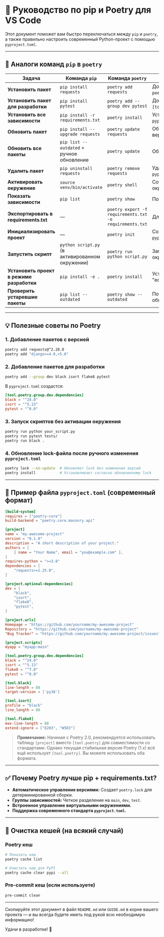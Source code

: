

# 🐍 Руководство по pip и Poetry для VS Code

Этот документ поможет вам быстро переключаться между `pip` и `poetry`, а также правильно настроить современный Python-проект с помощью `pyproject.toml`.

---

## 🔄 Аналоги команд `pip` в `poetry`

| Задача | Команда `pip` | Команда `poetry` | Примечания |
|--------|---------------|------------------|------------|
| **Установить пакет** | `pip install requests` | `poetry add requests` | Добавляет пакет в `pyproject.toml` и `poetry.lock`, затем устанавливает его. |
| **Установить пакет для разработки** | `pip install pytest` | `poetry add --group dev pytest` | Добавляет пакет в группу `[tool.poetry.group.dev.dependencies]`. |
| **Установить все зависимости** | `pip install -r requirements.txt` | `poetry install` | Устанавливает зависимости из `pyproject.toml` + `poetry.lock`. |
| **Обновить пакет** | `pip install --upgrade requests` | `poetry update requests` | Обновляет пакет до последней версии в рамках ограничений. |
| **Обновить все пакеты** | `pip list --outdated` + ручное обновление | `poetry update` | Обновляет **все** пакеты. |
| **Удалить пакет** | `pip uninstall requests` | `poetry remove requests` | Удаляет пакет из проекта и `pyproject.toml`. |
| **Активировать окружение** | `source venv/bin/activate` | `poetry shell` | Создает и активирует виртуальное окружение. |
| **Показать зависимости** | `pip list` | `poetry show` | Показывает дерево зависимостей. |
| **Экспортировать в requirements.txt** | — | `poetry export -f requirements.txt -o requirements.txt` | Для деплоя на платформы без Poetry. |
| **Инициализировать проект** | — | `poetry init` | Создает интерактивно `pyproject.toml`. |
| **Запустить скрипт** | `python script.py` (в активированном окружении) | `poetry run python script.py` | Запускает команду в контексте окружения Poetry. |
| **Установить проект в режиме разработки** | `pip install -e .` | `poetry install` | Устанавливает текущий проект как "editable". |
| **Проверить устаревшие пакеты** | `pip list --outdated` | `poetry show --outdated` | Показывает, какие пакеты можно обновить. |

---

## 💡 Полезные советы по Poetry

### 1. Добавление пакетов с версией

```bash
poetry add requests@^2.28.0
poetry add "django>=4.0,<5.0"
```

### 2. Добавление пакетов для разработки

```bash
poetry add --group dev black isort flake8 pytest
```

В `pyproject.toml` создастся:

```toml
[tool.poetry.group.dev.dependencies]
black = "^24.0"
isort = "^5.13"
pytest = "^8.0"
```

### 3. Запуск скриптов без активации окружения

```bash
poetry run python your_script.py
poetry run pytest tests/
poetry run black .
```

### 4. Обновление lock-файла после ручного изменения `pyproject.toml`

```bash
poetry lock --no-update  # Обновляет lock без изменения версий
poetry install           # Устанавливает согласно обновленному lock
```

---

## 📄 Пример файла `pyproject.toml` (современный формат)

```toml
[build-system]
requires = ["poetry-core"]
build-backend = "poetry.core.masonry.api"

[project]
name = "my-awesome-project"
version = "0.1.0"
description = "A short description of your project."
authors = [
    { name = "Your Name", email = "you@example.com" },
]
requires-python = ">=3.8"
dependencies = [
    "requests>=2.25.0",
]

[project.optional-dependencies]
dev = [
    "black",
    "isort",
    "flake8",
    "pytest",
]

[project.urls]
Homepage = "https://github.com/yourname/my-awesome-project"
Repository = "https://github.com/yourname/my-awesome-project"
"Bug Tracker" = "https://github.com/yourname/my-awesome-project/issues"

[project.scripts]
myapp = "myapp:main"

[tool.poetry.group.dev.dependencies]
black = "^24.0"
isort = "^5.13"
flake8 = "^7.0"
pytest = "^8.0"

[tool.black]
line-length = 88
target-version = ['py38']

[tool.isort]
profile = "black"
line_length = 88

[tool.flake8]
max-line-length = 88
extend-ignore = ["E203", "W503"]
```

> **Примечание:** Начиная с Poetry 2.0, рекомендуется использовать таблицу `[project]` вместо `[tool.poetry]` для совместимости со стандартами. Однако текущая стабильная версия Poetry (1.x) всё ещё использует `[tool.poetry]`. Вы можете использовать оба формата.

---

## ✅ Почему Poetry лучше pip + requirements.txt?

- **Автоматическое управление версиями:** Создает `poetry.lock` для детерминированной сборки.
- **Группы зависимостей:** Четкое разделение на `main`, `dev`, `test`.
- **Встроенное управление виртуальными окружениями.**
- **Поддержка современного стандарта `pyproject.toml`.**

---

## 🧹 Очистка кешей (на всякий случай)

### Poetry кеш

```bash
# Показать кеш
poetry cache list

# Очистить кеш для PyPI
poetry cache clear pypi --all
```

### Pre-commit кеш (если используете)

```bash
pre-commit clean
```

---

Скопируйте этот документ в файл `README.md` или `GUIDE.md` в корне вашего проекта — и вы всегда будете иметь под рукой всю необходимую информацию!

Удачи в разработке! 🚀
